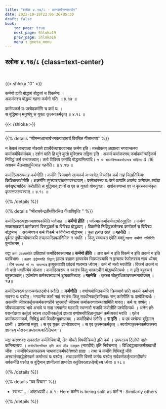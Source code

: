 ```yaml
---
title: "श्लोक ४.१७/८ - ज्ञानकर्मसन्यसयोग"
date: 2022-10-18T22:06:26+05:30
draft: false
book:
    toc_page: true
    next_page: Shloka19
    prev_page: Shloka16
    menu : geeta_menu
---
```




## श्लोक ४.१७/८  {class=text-center}

<br/>

{{< shloka  "0"  >}}

कर्मणो ह्यपि बोद्धव्यं बोद्धव्यं च विकर्मणः ।  
अकर्मणश्च बोद्धव्यं गहना कर्मणो गतिः ॥ ४.१७ ॥

कर्मण्यकर्म यः पश्येदकर्मणि च कर्म यः ।  
स बुद्धिमान् मनुष्येषु स युक्तः कृत्स्नकर्मकृत्  ॥ ४.१८ ॥

{{< /shloka >}}

---


{{% details "श्रीमन्मध्वाचार्यभगवत्पादाचर्य विरचित  गीताभाष्य" %}}

न केवलं तज्ज्ञात्वा मोक्ष्यसे ज्ञात्वैवेत्याशयवानाह कर्मण इति। 
तच्चोक्तम् अज्ञात्वा भगवान्कस्य कर्माकर्मविकर्मकम्। 
दर्शनं याति हि मुने कुतो मुक्तिश्च तद्विना इति। 
अकर्म कर्माकरणम् कर्माकर्मान्यद्विकर्म निषिद्धं कर्म बन्धकत्वात्। 
ततो विविच्य कर्मादि बोद्धव्यमित्यादि। 
`न च शापादिनाकवयोऽप्यत्र मोहिताः` 4।16 
अशक्यं चैतज्ज्ञातुमित्याह गहनेति। ॥ ४.१७ ॥

कर्मादिस्वरूपमाह कर्मणीति। कर्मणि क्रियमाणे सत्यकर्म यः पश्येत् 
विष्णोरेव कर्म नाहं चित्प्रतिबिम्बः किञ्चित्करोमीति। अकर्मणि 
सुप्त्यादावकरणावस्थायाम्। परमेश्वरस्य यः कर्म पश्यति अयमेव परमेश्वरः 
सर्वदा सर्वसृष्ट्यादिकं करोतीति स बुद्धिमान् ज्ञानी स एव स युक्तो 
योगयुक्तः। सर्वाकरणाप्स एव च कृत्स्नकर्मकृत कृत्स्नफलवत्त्वात् ॥ ४.१८ ॥

{{% /details %}}



{{% details "श्रीराघवेन्द्रतीर्थविरचित गीताविवृत्तिः " %}}

कर्मादिस्वरूपज्ञानमावश्यकमिति भावेनाह ॥ **कर्मणो हीति** । 
पर्वस्मात्कर्माकर्मपदयोरनुवृत्तिः । कर्मणः सकाशादकर्म कर्माकरणं 
विरुद्धकर्म च विविच्य बोद्धव्यम्‌ । विकर्मणो निषिद्धकर्मणश्च 
कर्माकर्म च विविच्य बोद्धव्यम्‌ । अकर्मणश्च कर्म विकर्म च विविच्य 
बोद्धव्यम्‌ । कुत इत्यत आहं ॥ **गहनेति** ।   
पूर्वतर दुर्ज्ञेयत्वोक्तावपि तच्छापादिप्रबलनिमित्तं न भवति । किंतु
स्वभावत एवेति वक्तुं `गहना कर्मणो गतिरिति` पुनर्वचनम्‌ ।   

यद्वा  `कर्म प्रवक्ष्यामीति` प्रतिज्ञातं कर्मादिस्वरूपमाह॥ 
**कर्मणो हीति** । अत्र कर्म न इति
विकर्म न इति अकर्म न इति पदविभागः । `ब्रह्मण इंद्रोपयाहि विद्वान्‌` 
इत्यत्र ब्रह्माण इत्यस्येव भिन्नपदस्यापि न इत्यस्य 
रेफोत्तरस्य णत्वं ध्येयम्‌ । तेन `रषाभ्यां नो णः समानपद` 
इत्युक्तावपि छांदसं णत्वमत्र ध्येयम्‌। कर्म नो मत्तो
भवतीति। विकर्म अकर्म च नो मत्तो भवतीत्येवं योजना। 
कर्मादिस्वरूपं न स्वतंत्र  किंतु भगवदधीनं बोद्धव्यमित्यर्थः । 
न इति बहुवचनं बहुरूपत्वात्‌। 
एवंरूपेण कर्मस्वरूपज्ञानं दुःशकमित्याह ॥ **गहनेति** । एतच्च
श्रोतुरधिकादरजननायोक्तम्‌ ॥ १७॥   

कर्मादिस्वरूपं प्रपञ्चयंस्तद्बोधं स्तौति ॥ **कर्मणौति** । 
वर्णाश्रमोचितकर्मणि क्रियमाणे सति अकर्म कर्माभावं सवस्य यः 
पश्येत्‌। भगवानेव कर्ता नाहं स्वतंत्रः  किंतु तदधीनकर्तृशक्तिकः 
सन्‌ करोमीति यः पश्येदित्यर्थः ।  
अकर्मणि   जीवरकर्तृककर्मकरणहीने  सुप्त्यादौ  जीवस्य 
कर्माकरणावस्थायामिति यावत्‌। कर्म यः पश्येत्‌ । 
जीवव्यापारस्य भावे अभावे च सदा भगवानेव महदादि 
स्वप्नादौ गजादि करोतीति पश्येदित्यर्थः । 
अनेन हरेः परानपेक्षया कर्तृत्वं स्वस्य
तदधीनकर्तृत्वं ज्ञात्वा वर्णाश्रमविहितानुषठनं कर्मेत्यक्तं भवति । 
एतेन कर्माकरणमकर्म, निषिद्धं कर्म विवर्मेतयुक्तप्रायम्‌ । 
कर्मादिबोधं स्तौति ॥ **स इति** । 
य एवं पश्येत्स बुद्धिमान्‌ ज्ञानी । प्रशंसायां मतुप्‌ । स एव युक्तः
ज्ञानोपायवान्‌ । स एव कृत्स्नकर्मकृत्‌ । स्वयोग्यकृत्स्नकर्मफलस्य 
ज्ञानस्य  मोक्षस्य   प्रप्तप्रायत्वादितिभावः ।   
 
यद्वा करश्शब्दः सकारांतः कर्मविधिवाची,
तेन मीयते विषयीक्रियते इति कर्म । उपपदस्य टिलोपो मातेः 
कनिन्प्रत्ययः ।
`करोऽस्मिन्मीयत इति कर्म जीव उदाहृतः` (नारदीये) इति निर्वचनात्‌ ।
विधिबद्धत्वात्कर्मशब्दार्थो जीवः । कर्मविधेस्तत्फलस्य 
चाभावादकर्मपदेनेश्वरो ग्राह्यः । तथा च कर्मणि विधिबद्धे जीवे 
अस्वातंत्र्याद्धेतोरकर्म कर्माभावं यः पश्येत्‌। 
तथाऽकर्मणि विष्णौ कर्मयः पश्येत्‌ सर्वकर्मकर्तृत्वात्तदीयमेव 
सर्वकर्मेति पश्येत्‌ स बुद्विमान्‌ ज्ञानीत्यवं प्राग्वदेव 
स्तुतिपरताऽर्ध(र्थ)स्य ध्येया ॥ १८॥

{{% /details %}}



{{% details "पद विचार" %}}

- रषाभ्यां... : अष्टाध्ययी ८.४.१
          : Here कर्मण is being split as कर्म न
          : Similarly others

{{% /details %}}
